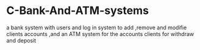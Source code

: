 # C-Bank-And-ATM-systems
a bank system with users and log in system to add ,remove and modifie clients accounts ,and an ATM system for the accounts clients for withdraw and deposit

